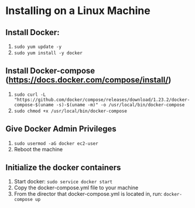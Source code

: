# Installing on a Linux Machine
## Install Docker:
1. `sudo yum update -y`
2. `sudo yum install -y docker`

## Install Docker-compose (https://docs.docker.com/compose/install/)
1. `sudo curl -L "https://github.com/docker/compose/releases/download/1.23.2/docker-compose-$(uname -s)-$(uname -m)" -o /usr/local/bin/docker-compose`
2. `sudo chmod +x /usr/local/bin/docker-compose`

## Give Docker Admin Privileges
1. `sudo usermod -aG docker ec2-user`
2. Reboot the machine

## Initialize the docker containers
1. Start docker: `sudo service docker start`
2. Copy the docker-compose.yml file to your machine
3. From the director that docker-compose.yml is located in, run: `docker-compose up`